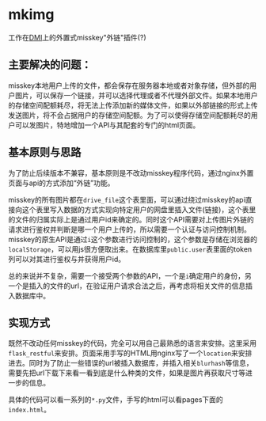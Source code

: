 # mkimg

工作在[DMI](https://m.dogcraft.top/)上的外置式misskey"外链"插件(?)

## 主要解决的问题：

misskey本地用户上传的文件，都会保存在服务器本地或者对象存储，但外部的用户图片，可以保存一个链接，并可以选择代理或者不代理外部文件。如果本地用户的存储空间配额耗尽，将无法上传添加新的媒体文件，如果以外部链接的形式上传发送图片，将不会占据用户的存储空间配额。为了可以使得存储空间配额耗尽的用户可以发图片，特地增加一个API与其配套的专门的html页面。

## 基本原则与思路

为了防止后续版本不兼容，基本原则是不改动misskey程序代码，通过nginx外置页面与api的方式添加“外链”功能。

misskey的所有图片都在`drive_file`这个表里面，可以通过绕过misskey的api直接向这个表里写入数据的方式实现向特定用户的网盘里插入文件(链接)，这个表里的文件的归属实际上是通过用户id来确定的。同时这个API需要对上传图片外链的请求进行鉴权并判断是哪一个用户上传的，所以需要一个认证与访问控制机制。misskey的原生API是通过`i`这个参数进行访问控制的，这个参数是存储在浏览器的`localStorage`，可以用js很方便取出来。在数据库里`public.user`表里面的token列可以对其进行鉴权与并获得用户id。

总的来说并不复杂，需要一个接受两个参数的API，一个是`i`确定用户的身份，另一个是插入的文件的url，在验证用户请求合法之后，再考虑将相关文件的信息插入数据库中。

## 实现方式

既然不改动任何misskey的代码，完全可以用自己最熟悉的语言来安排。这里采用`flask_restful`来安排。页面采用手写的HTML用nginx写了一个`location`来安排进去。同时为了防止一些错误的url被插入数据库，并插入相关`blurhash`等信息，需要先把url下载下来看一看到底是什么种类的文件，如果是图片再获取尺寸等进一步的信息。

具体的代码可以看一系列的`*.py`文件，手写的html可以看pages下面的`index.html`。
